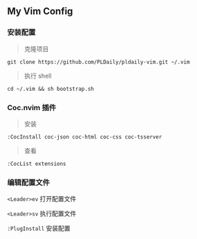 ## My Vim Config

### 安装配置

> 克隆项目

```shell
git clone https://github.com/PLDaily/pldaily-vim.git ~/.vim
```

> 执行 shell

```shell
cd ~/.vim && sh bootstrap.sh
```

### Coc.nvim 插件

> 安装

```vim
:CocInstall coc-json coc-html coc-css coc-tsserver
```

> 查看

```vim
:CocList extensions
```

### 编辑配置文件

`<Leader>ev`  打开配置文件

`<Leader>sv`  执行配置文件

`:PlugInstall` 安装配置